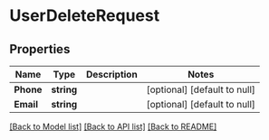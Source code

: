 # UserDeleteRequest

## Properties
Name | Type | Description | Notes
------------ | ------------- | ------------- | -------------
**Phone** | **string** |  | [optional] [default to null]
**Email** | **string** |  | [optional] [default to null]

[[Back to Model list]](../README.md#documentation-for-models) [[Back to API list]](../README.md#documentation-for-api-endpoints) [[Back to README]](../README.md)


